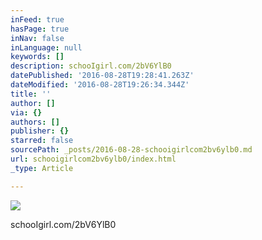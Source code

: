 ```yaml
---
inFeed: true
hasPage: true
inNav: false
inLanguage: null
keywords: []
description: schooIgirl.com/2bV6YlB0
datePublished: '2016-08-28T19:28:41.263Z'
dateModified: '2016-08-28T19:26:34.344Z'
title: ''
author: []
via: {}
authors: []
publisher: {}
starred: false
sourcePath: _posts/2016-08-28-schooigirlcom2bv6ylb0.md
url: schooigirlcom2bv6ylb0/index.html
_type: Article

---
```

![](https://the-grid-user-content.s3-us-west-2.amazonaws.com/36e82e9f-3644-4a9d-b3b1-4c9c7672f773.jpg)

schooIgirl.com/2bV6YlB0